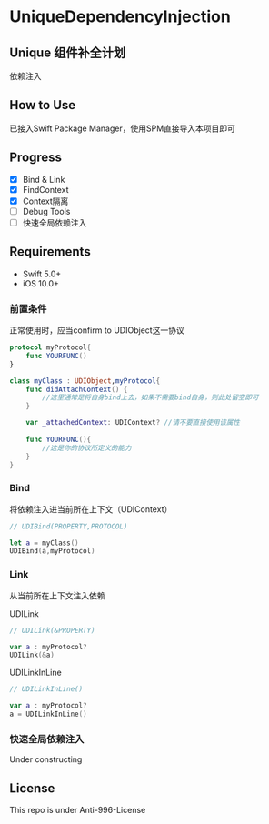 # UniqueDependencyInjection

## Unique 组件补全计划 
依赖注入

## How to Use
已接入Swift Package Manager，使用SPM直接导入本项目即可

## Progress

- [x] Bind & Link
- [x] FindContext
- [x] Context隔离
- [ ] Debug Tools
- [ ] 快速全局依赖注入

## Requirements
- Swift 5.0+
- iOS 10.0+

### 前置条件
正常使用时，应当confirm to UDIObject这一协议
```Swift
protocol myProtocol{
    func YOURFUNC()
}

class myClass : UDIObject,myProtocol{
    func didAttachContext() {
        //这里通常是将自身bind上去，如果不需要bind自身，则此处留空即可
    }

    var _attachedContext: UDIContext? //请不要直接使用该属性
    
    func YOURFUNC(){
        //这是你的协议所定义的能力
    }
}
```

### Bind
将依赖注入进当前所在上下文（UDIContext）
```Swift
// UDIBind(PROPERTY,PROTOCOL)

let a = myClass()
UDIBind(a,myProtocol)


```

### Link
从当前所在上下文注入依赖

UDILink
```Swift
// UDILink(&PROPERTY) 

var a : myProtocol?
UDILink(&a)

```


UDILinkInLine
```Swift
// UDILinkInLine() 

var a : myProtocol?
a = UDILinkInLine()

```

### 快速全局依赖注入
Under constructing


## License

This repo is under Anti-996-License



